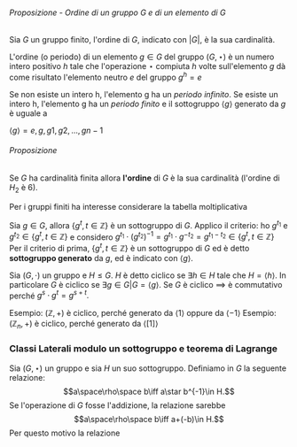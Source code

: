 ###### Proposizione - Ordine di un gruppo $G$ e di un elemento di $G$
Sia $G$ un gruppo finito, l'ordine di $G,$ indicato con $|G|,$ è la sua cardinalità.

L'ordine (o periodo) di un elemento $g\in G$ del gruppo $(G,\star)$ è un numero intero positivo $h$ tale che l'operazione $\star$ compiuta $h$ volte sull'elemento $g$ dà come risultato l'elemento neutro $e$ del gruppo $g^{h}=e$

Se non esiste un intero h, l'elemento g ha un *periodo infinito*. Se esiste un intero h, l'elemento g ha un *periodo finito* e il sottogruppo $\langle g \rangle$ generato da $g$ è uguale a

$\langle g \rangle={e,g,g1,g2,...,gn−1}$



###### Proposizione
Se $G$ ha cardinalità finita allora **l'ordine** di $G$ è la sua cardinalità (l'ordine di $H_{2}$ è 6).

Per i gruppi finiti ha interesse considerare la tabella moltiplicativa 

Sia $g\in G,$ allora $\{g^{t},t\in\mathbb{Z}\}$ è un sottogruppo di $G.$
Applico il criterio: ho $g^{t_{1}}$ e $g^{t_{2}}\in\{g^{t},t\in\mathbb{Z} \}$ e considero $g^{t_{1}}\cdot (g^{t_{2}})^{-1}=g^{t_{1}}\cdot g^{-t_{2}}=g^{t_{1}-t_{2}}\in \{g^{t},t\in\mathbb{Z} \}$ Per il criterio di prima, $\{g^{t},t\in\mathbb{Z}\}$ è un sottogruppo di $G$ ed è detto **sottogruppo generato** da $g,$ ed è indicato con $\langle g \rangle.$

Sia $(G,\cdot)$ un gruppo e $H\le G.$ $H$ è detto ciclico se $\exists h\in H$ tale che $H=\langle h \rangle.$ In particolare $G$ è ciclico se $\exists g\in G | G=\langle g \rangle.$ Se $G$ è ciclico $\implies$ è commutativo perché $g^{s}\cdot g^{t}=g^{s+t}.$

Esempio: $(\mathbb{Z},+)$ è ciclico, perché generato da $\langle 1 \rangle$ oppure da $\langle -1 \rangle$
Esempio: $(\mathbb{Z}_{n},+)$ è ciclico, perché generato da $\langle [1] \rangle$
### Classi Laterali modulo un sottogruppo e teorema di Lagrange
Sia $(G,\star)$ un gruppo e sia $H$ un suo sottogruppo. Definiamo in $G$ la seguente relazione:$$a\space\rho\space b\iff a\star b^{-1}\in H.$$
Se l'operazione di $G$ fosse l'addizione, la relazione sarebbe $$a\space\rho\space b\iff a+(-b)\in H.$$ Per questo motivo la relazione 